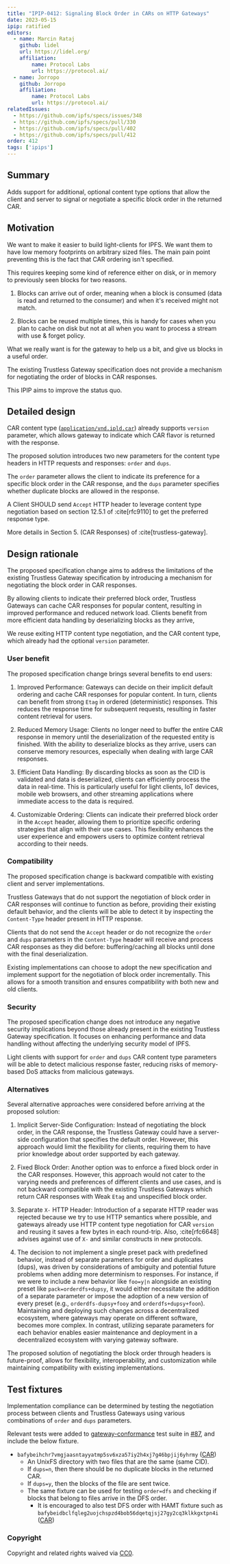```yaml
---
title: "IPIP-0412: Signaling Block Order in CARs on HTTP Gateways"
date: 2023-05-15
ipip: ratified
editors:
  - name: Marcin Rataj
    github: lidel
    url: https://lidel.org/
    affiliation:
        name: Protocol Labs
        url: https://protocol.ai/
  - name: Jorropo
    github: Jorropo
    affiliation:
        name: Protocol Labs
        url: https://protocol.ai/
relatedIssues:
  - https://github.com/ipfs/specs/issues/348
  - https://github.com/ipfs/specs/pull/330
  - https://github.com/ipfs/specs/pull/402
  - https://github.com/ipfs/specs/pull/412
order: 412
tags: ['ipips']
---
```


## Summary

Adds support for additional, optional content type options that allow the
client and server to signal or negotiate a specific block order in the returned
CAR.

## Motivation

We want to make it easier to build light-clients for IPFS. We want them to have
low memory footprints on arbitrary sized files. The main pain point preventing
this is the fact that CAR ordering isn't specified.

This requires keeping some kind of reference either on disk, or in memory to
previously seen blocks for two reasons.

1. Blocks can arrive out of order, meaning when a block is consumed (data is
   read and returned to the consumer) and when it's received might not match.

1. Blocks can be reused multiple times, this is handy for cases when you plan
   to cache on disk but not at all when you want to process a stream with use &
   forget policy.

What we really want is for the gateway to help us a bit, and give us blocks in
a useful order.

The existing Trustless Gateway specification does not provide a mechanism for
negotiating the order of blocks in CAR responses.

This IPIP aims to improve the status quo.

## Detailed design

CAR content type
([`application/vnd.ipld.car`](https://www.iana.org/assignments/media-types/application/vnd.ipld.car))
already supports `version` parameter, which allows gateway to indicate which
CAR flavor is returned with the response.

The proposed solution introduces two new parameters for the content type headers
in HTTP requests and responses: `order` and `dups`.

The `order` parameter allows the client to indicate its preference for a
specific block order in the CAR response, and the `dups` parameter specifies
whether duplicate blocks are allowed in the response.

A Client SHOULD send `Accept` HTTP header to leverage content type negotiation
based on section 12.5.1 of :cite[rfc9110] to get the preferred response type.

More details in Section 5. (CAR Responses) of :cite[trustless-gateway].

## Design rationale

The proposed specification change aims to address the limitations of the
existing Trustless Gateway specification by introducing a mechanism for
negotiating the block order in CAR responses.

By allowing clients to indicate their preferred block order, Trustless Gateways
can cache CAR responses for popular content, resulting in improved performance
and reduced network load. Clients benefit from more efficient data handling by
deserializing blocks as they arrive,

We reuse exiting HTTP content type negotiation, and the CAR content type, which
already had the optional `version` parameter.

### User benefit

The proposed specification change brings several benefits to end users:

1. Improved Performance: Gateways can decide on their implicit default ordering
   and cache CAR responses for popular content. In turn, clients can benefit
   from strong `Etag` in ordered (deterministic) responses. This reduces the
   response time for subsequent requests, resulting in faster content retrieval
   for users.

2. Reduced Memory Usage: Clients no longer need to buffer the entire CAR
   response in memory until the deserialization of the requested entity is
   finished. With the ability to deserialize blocks as they arrive, users can
   conserve memory resources, especially when dealing with large CAR responses.

3. Efficient Data Handling: By discarding blocks as soon as the CID is
   validated and data is deserialized, clients can efficiently process the data
   in real-time. This is particularly useful for light clients, IoT devices,
   mobile web browsers, and other streaming applications where immediate access
   to the data is required.

4. Customizable Ordering: Clients can indicate their preferred block order in the
   `Accept` header, allowing them to prioritize specific ordering strategies that
   align with their use cases. This flexibility enhances the user experience
   and empowers users to optimize content retrieval according to their needs.

### Compatibility

The proposed specification change is backward compatible with existing client
and server implementations.

Trustless Gateways that do not support the negotiation of block order in CAR
responses will continue to function as before, providing their existing default
behavior, and the clients will be able to detect it by inspecting the
`Content-Type` header present in HTTP response.

Clients that do not send the `Accept` header or do not recognize the `order`
and `dups` parameters in the `Content-Type` header will receive and process CAR
responses as they did before: buffering/caching all blocks until done with the
final deserialization.

Existing implementations can choose to adopt the new specification and
implement support for the negotiation of block order incrementally. This allows
for a smooth transition and ensures compatibility with both new and old
clients.

### Security

The proposed specification change does not introduce any negative security
implications beyond those already present in the existing Trustless Gateway
specification. It focuses on enhancing performance and data handling without
affecting the underlying security model of IPFS.

Light clients with support for `order` and  `dups` CAR content type parameters
will be able to detect malicious response faster, reducing risks of
memory-based DoS attacks from malicious gateways.

### Alternatives

Several alternative approaches were considered before arriving at the proposed solution:

1. Implicit Server-Side Configuration: Instead of negotiating the block order,
   in the CAR response, the Trustless Gateway could have a server-side
   configuration that specifies the default order. However, this approach would
   limit the flexibility for clients, requiring them to have prior knowledge
   about order supported by each gateway.

2. Fixed Block Order: Another option was to enforce a fixed block order in the
   CAR responses. However, this approach would not cater to the varying needs
   and preferences of different clients and use cases, and is not backward
   compatible with the existing Trustless Gateways which return CAR responses
   with Weak `Etag` and unspecified block order.

3. Separate `X-` HTTP Header: Introduction of a separate HTTP reader was
   rejected because we try to use HTTP semantics where possible, and gateways
   already use HTTP content type negotiation for CAR `version` and reusing it
   saves a few bytes in each round-trip. Also, :cite[rfc6648] advises against
   use of `X-` and similar constructs in new protocols.

4. The decision to not implement a single preset pack with predefined behavior,
   instead of separate parameters for order and duplicates (dups), was driven
   by considerations of ambiguity and potential future problems when adding
   more determinism to responses. For instance, if we were to include a new
   behavior like `foo=y|n` alongside an existing preset like `pack=orderdfs+dupsy`,
   it would either necessitate the addition of a separate parameter or impose
   the adoption of a new version of every preset (e.g., `orderdfs-dupsy+fooy` and
   `orderdfs+dupsy+foon`). Maintaining and deploying such changes across a
   decentralized ecosystem, where gateways may operate on different software,
   becomes more complex. In contrast, utilizing separate parameters for each
   behavior enables easier maintenance and deployment in a decentralized
   ecosystem with varying gateway software.

The proposed solution of negotiating the block order through headers is
future-proof, allows for flexibility, interoperability, and customization while
maintaining compatibility with existing implementations.

## Test fixtures

Implementation compliance can be determined by testing the negotiation process
between clients and Trustless Gateways using various combinations of `order` and
`dups` parameters.

Relevant tests were added to
[gateway-conformance](https://github.com/ipfs/gateway-conformance) test suite
in [#87](https://github.com/ipfs/gateway-conformance/pull/87), and include the below fixture.

- `bafybeihchr7vmgjaasntayyatmp5sv6xza57iy2h4xj7g46bpjij6yhrmy`
  ([CAR](https://github.com/ipfs/gateway-conformance/raw/v0.3.0/fixtures/trustless_gateway_car/dir-with-duplicate-files.car))
  - An UnixFS directory with two files that are the same (same CID).
  - If `dups=n`, then there should be no duplicate blocks in the returned CAR.
  - If `dups=y`, then the blocks of the file are sent twice.
  - The same fixture can be used for testing `order=dfs` and checking if blocks that belong to files arrive in the DFS order.
    - It is encouraged to also test DFS order with HAMT fixture such as `bafybeidbclfqleg2uojchspzd4bob56dqetqjsj27gy2cq3klkkgxtpn4i`
      ([CAR](https://github.com/ipfs/gateway-conformance/raw/v0.3.0/fixtures/trustless_gateway_car/single-layer-hamt-with-multi-block-files.car))

### Copyright

Copyright and related rights waived via [CC0](https://creativecommons.org/publicdomain/zero/1.0/).
